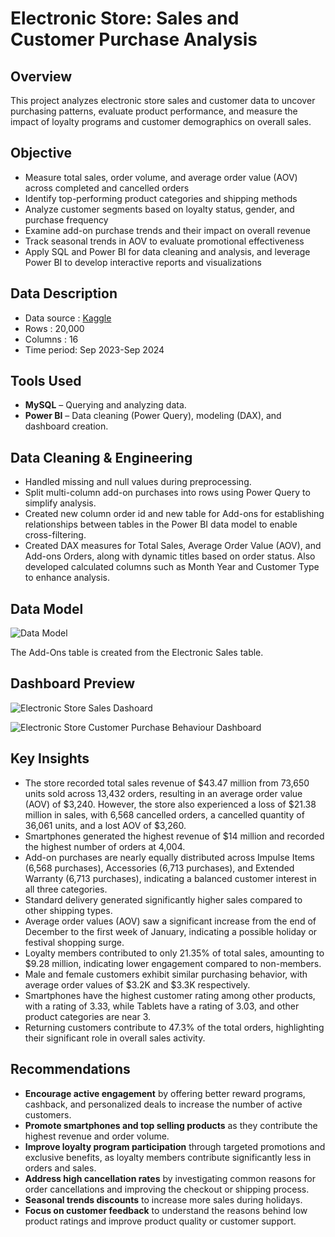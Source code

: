 # Electronic Store: Sales and Customer Purchase Analysis

## Overview

This project analyzes electronic store sales and customer data to uncover purchasing patterns, evaluate product performance, and measure the impact of loyalty programs and customer demographics on overall sales.

## Objective

- Measure total sales, order volume, and average order value (AOV) across completed and cancelled orders
- Identify top-performing product categories and shipping methods
- Analyze customer segments based on loyalty status, gender, and purchase frequency
- Examine add-on purchase trends and their impact on overall revenue
- Track seasonal trends in AOV to evaluate promotional effectiveness
- Apply SQL and Power BI for data cleaning and analysis, and leverage Power BI to develop interactive reports and visualizations

## Data Description

- Data source : [Kaggle](https://www.kaggle.com/datasets/cameronseamons/electronic-sales-sep2023-sep2024)
- Rows : 20,000
- Columns : 16
- Time period: Sep 2023-Sep 2024 

## Tools Used

 - **MySQL** – Querying and analyzing data.
- **Power BI** – Data cleaning (Power Query), modeling (DAX), and dashboard creation.

## Data Cleaning & Engineering

- Handled missing and null values during preprocessing.
- Split multi-column add-on purchases into rows using Power Query to simplify analysis.
- Created new column order id and new table for Add-ons for establishing relationships between tables in the Power BI data model to enable cross-filtering.
- Created DAX measures for Total Sales, Average Order Value (AOV), and Add-ons Orders, along with dynamic titles based on order status. Also developed calculated columns such as Month Year and Customer Type to enhance analysis.

## Data Model

![Data Model](https://github.com/BalajiRamGanesh/Electronic-Store-Sales-Dashboard/blob/main/Images/Data%20Model.png?raw=true)

The Add-Ons table is created from the Electronic Sales table.

## Dashboard Preview

![Electronic Store Sales Dashoard](https://github.com/BalajiRamGanesh/Electronic-Store-Sales-Dashboard/blob/main/Images/Sales%20Dashboard.png?raw=true)

![Electronic Store Customer Purchase Behaviour Dashboard](https://github.com/BalajiRamGanesh/Electronic-Store-Sales-Dashboard/blob/main/Images/Purchase%20Behaviour%20Dashboard.png?raw=true)

## Key Insights

- The store recorded total sales revenue of $43.47 million from 73,650 units sold across 13,432 orders, resulting in an average order value (AOV) of $3,240. However, the store also experienced a loss of $21.38 million in sales, with 6,568 cancelled orders, a cancelled quantity of 36,061 units, and a lost AOV of $3,260.
- Smartphones generated the highest revenue of $14 million and recorded the highest number of orders at 4,004.
- Add-on purchases are nearly equally distributed across Impulse Items (6,568 purchases), Accessories (6,713 purchases), and Extended Warranty (6,713 purchases), indicating a balanced customer interest in all three categories.
- Standard delivery generated significantly higher sales compared to other shipping types.
- Average order values (AOV) saw a significant increase from the end of December to the first week of January, indicating a possible holiday or festival shopping surge.
- Loyalty members contributed to only 21.35% of total sales, amounting to $9.28 million, indicating lower engagement compared to non-members.
- Male and female customers exhibit similar purchasing behavior, with average order values of $3.2K and $3.3K respectively.
- Smartphones have the highest customer rating among other products, with a rating of 3.33, while Tablets have a rating of 3.03, and other product categories are near 3.
- Returning customers contribute to 47.3% of the total orders, highlighting their significant role in overall sales activity.

## Recommendations

- **Encourage active engagement** by offering better reward programs, cashback, and personalized deals to increase the number of active customers.
- **Promote smartphones and top selling products**  as they contribute the highest revenue and order volume.
- **Improve loyalty program participation** through targeted promotions and exclusive benefits, as loyalty members contribute significantly less in orders and sales.
- **Address high cancellation rates** by investigating common reasons for order cancellations and improving the checkout or shipping process.
- **Seasonal trends discounts** to increase more sales during holidays.
- **Focus on customer feedback** to understand the reasons behind low product ratings and improve product quality or customer support.

